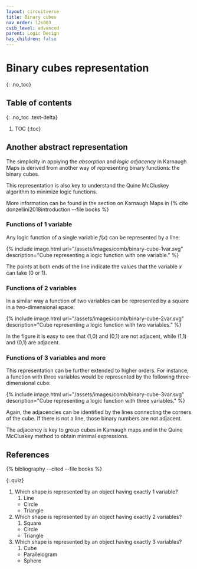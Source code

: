 ```yaml
---
layout: circuitverse
title: Binary cubes
nav_order: l2s003
cvib_level: advanced
parent: Logic Design
has_children: false
---
```



# Binary cubes representation
{: .no_toc}


## Table of contents
{: .no_toc .text-delta}

1. TOC
{:toc}


## Another abstract representation

The simplicity in applying the *absorption* and *logic adjacency* in Karnaugh Maps is derived from another way of representing binary functions: the binary cubes.

This representation is also key to understand the Quine McCluskey algorithm to minimize logic functions.

More information can be found in the section on Karnaugh Maps in {% cite donzellini2018introduction --file books %}


### Functions of 1 variable

Any logic function of a single variable $f(x)$ can be represented by a line:

{% include image.html url="/assets/images/comb/binary-cube-1var.svg" description="Cube representing a logic function with one variable." %}

The points at both ends of the line indicate the values that the variable $x$ can take (0 or 1).


### Functions of 2 variables

In a similar way a function of two variables can be represented by a square in a two-dimensional space:

{% include image.html url="/assets/images/comb/binary-cube-2var.svg" description="Cube representing a logic function with two variables." %}

In the figure it is easy to see that (1,0) and (0,1) are not adjacent, while (1,1) and (0,1) are adjacent.


### Functions of 3 variables and more

This representation can be further extended to higher orders. For instance, a function with three variables would be represented by the following three-dimensional cube:

{% include image.html url="/assets/images/comb/binary-cube-3var.svg" description="Cube representing a logic function with three variables." %}

Again, the adjacencies can be identified by the lines connecting the corners of the cube. If there is not a line, those binary numbers are not adjacent.

The adjacency is key to group cubes in Karnaugh maps and in the Quine McCluskey method to obtain minimal expressions.


## References

{% bibliography --cited  --file books %}

{:.quiz}
1. Which shape is represented by an object having exactly 1 variable?
   1. Line
   * Circle
   * Triangle
2. Which shape is represented by an object having exactly 2 variables?
   1. Square
   * Circle
   * Triangle
3. Which shape is represented by an object having exactly 3 variables?
      1. Cube
      * Parallelogram
      * Sphere
